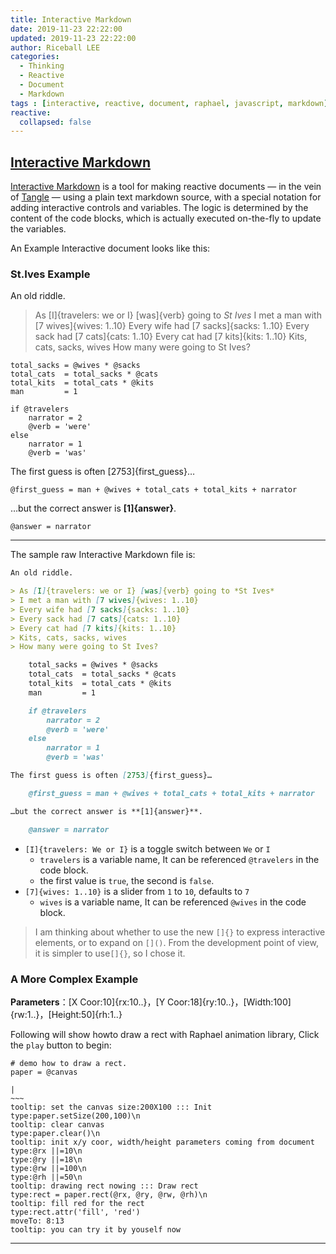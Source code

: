 ```yaml
---
title: Interactive Markdown
date: 2019-11-23 22:22:00
updated: 2019-11-23 22:22:00
author: Riceball LEE
categories:
  - Thinking
  - Reactive
  - Document
  - Markdown
tags : [interactive, reactive, document, raphael, javascript, markdown]
reactive:
  collapsed: false
---
```


## [Interactive Markdown](http://riceball.me/imarkdown)

[Interactive Markdown](http://riceball.me/imarkdown) is a tool for making reactive documents — in the vein of [Tangle](http://worrydream.com/Tangle) — using a plain text markdown source, with a special notation for adding interactive controls and variables. The logic is determined by the content of the code blocks, which is actually executed on-the-fly to update the variables.

An Example Interactive document looks like this:

### St.Ives Example

An old riddle.

> As [I]{travelers: we or I} [was]{verb} going to *St Ives*
> I met a man with [7 wives]{wives: 1..10}
> Every wife had [7 sacks]{sacks: 1..10}
> Every sack had [7 cats]{cats: 1..10}
> Every cat had [7 kits]{kits: 1..10}
> Kits, cats, sacks, wives
> How many were going to St Ives?

    total_sacks = @wives * @sacks
    total_cats  = total_sacks * @cats
    total_kits  = total_cats * @kits
    man         = 1

    if @travelers
        narrator = 2
        @verb = 'were'
    else
        narrator = 1
        @verb = 'was'

The first guess is often [2753]{first_guess}…

    @first_guess = man + @wives + total_cats + total_kits + narrator

…but the correct answer is **[1]{answer}**.

    @answer = narrator

-----

The sample raw Interactive Markdown file is:


```md
An old riddle.

> As [I]{travelers: we or I} [was]{verb} going to *St Ives*
> I met a man with [7 wives]{wives: 1..10}
> Every wife had [7 sacks]{sacks: 1..10}
> Every sack had [7 cats]{cats: 1..10}
> Every cat had [7 kits]{kits: 1..10}
> Kits, cats, sacks, wives
> How many were going to St Ives?

    total_sacks = @wives * @sacks
    total_cats  = total_sacks * @cats
    total_kits  = total_cats * @kits
    man         = 1

    if @travelers
        narrator = 2
        @verb = 'were'
    else
        narrator = 1
        @verb = 'was'

The first guess is often [2753]{first_guess}…

    @first_guess = man + @wives + total_cats + total_kits + narrator

…but the correct answer is **[1]{answer}**.

    @answer = narrator
```

* `[I]{travelers: We or I}` is a toggle switch between `We` or `I`
  * `travelers` is a variable name, It can be referenced `@travelers` in the code block.
  * the first value is `true`, the second is `false`.
* `[7]{wives: 1..10}` is a slider from `1` to `10`, defaults to `7`
  * `wives` is a variable name, It can be referenced `@wives` in the code block.

> I am thinking about whether to use the new `[]{}` to express interactive elements, or to expand on `[]()`. From the development point of view, it is simpler to use`[]{}`, so I chose it.

### A More Complex Example

**Parameters**：[X Coor:10]{rx:10..}，[Y Coor:18]{ry:10..}，[Width:100]{rw:1..}，[Height:50]{rh:1..}

Following will show howto draw a rect with Raphael animation library, Click the `play` button to begin:

```canvas
# demo how to draw a rect.
paper = @canvas

|
~~~
tooltip: set the canvas size:200X100 ::: Init
type:paper.setSize(200,100)\n
tooltip: clear canvas
type:paper.clear()\n
tooltip: init x/y coor, width/height parameters coming from document
type:@rx ||=10\n
type:@ry ||=18\n
type:@rw ||=100\n
type:@rh ||=50\n
tooltip: drawing rect nowing ::: Draw rect
type:rect = paper.rect(@rx, @ry, @rw, @rh)\n
tooltip: fill red for the rect
type:rect.attr('fill', 'red')
moveTo: 8:13
tooltip: you can try it by youself now
```
----

